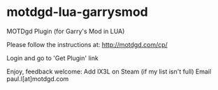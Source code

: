 motdgd-lua-garrysmod
====================
MOTDgd Plugin (for Garry's Mod in LUA)

Please follow the instructions at:
http://motdgd.com/cp/

Login and go to 'Get Plugin' link

Enjoy, feedback welcome:
Add IX3L on Steam (if my list isn't full)
Email paul.l[at]motdgd.com

